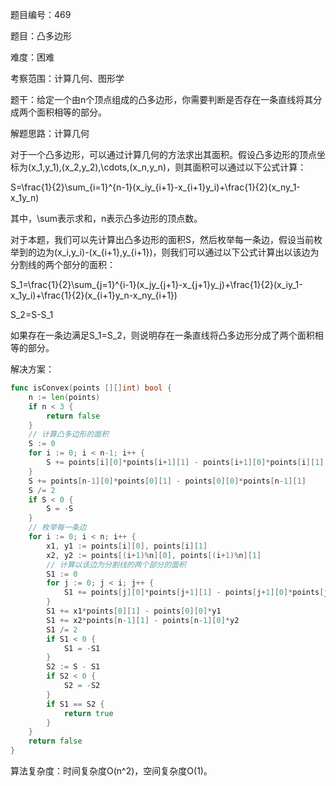 题目编号：469

题目：凸多边形

难度：困难

考察范围：计算几何、图形学

题干：给定一个由n个顶点组成的凸多边形，你需要判断是否存在一条直线将其分成两个面积相等的部分。

解题思路：计算几何

对于一个凸多边形，可以通过计算几何的方法求出其面积。假设凸多边形的顶点坐标为(x_1,y_1),(x_2,y_2),\cdots,(x_n,y_n)，则其面积可以通过以下公式计算：

S=\frac{1}{2}\sum_{i=1}^{n-1}(x_iy_{i+1}-x_{i+1}y_i)+\frac{1}{2}(x_ny_1-x_1y_n)

其中，\sum表示求和，n表示凸多边形的顶点数。

对于本题，我们可以先计算出凸多边形的面积S，然后枚举每一条边，假设当前枚举到的边为(x_i,y_i)-(x_{i+1},y_{i+1})，则我们可以通过以下公式计算出以该边为分割线的两个部分的面积：

S_1=\frac{1}{2}\sum_{j=1}^{i-1}(x_jy_{j+1}-x_{j+1}y_j)+\frac{1}{2}(x_iy_1-x_1y_i)+\frac{1}{2}(x_{i+1}y_n-x_ny_{i+1})

S_2=S-S_1

如果存在一条边满足S_1=S_2，则说明存在一条直线将凸多边形分成了两个面积相等的部分。

解决方案：

```go
func isConvex(points [][]int) bool {
    n := len(points)
    if n < 3 {
        return false
    }
    // 计算凸多边形的面积
    S := 0
    for i := 0; i < n-1; i++ {
        S += points[i][0]*points[i+1][1] - points[i+1][0]*points[i][1]
    }
    S += points[n-1][0]*points[0][1] - points[0][0]*points[n-1][1]
    S /= 2
    if S < 0 {
        S = -S
    }
    // 枚举每一条边
    for i := 0; i < n; i++ {
        x1, y1 := points[i][0], points[i][1]
        x2, y2 := points[(i+1)%n][0], points[(i+1)%n][1]
        // 计算以该边为分割线的两个部分的面积
        S1 := 0
        for j := 0; j < i; j++ {
            S1 += points[j][0]*points[j+1][1] - points[j+1][0]*points[j][1]
        }
        S1 += x1*points[0][1] - points[0][0]*y1
        S1 += x2*points[n-1][1] - points[n-1][0]*y2
        S1 /= 2
        if S1 < 0 {
            S1 = -S1
        }
        S2 := S - S1
        if S2 < 0 {
            S2 = -S2
        }
        if S1 == S2 {
            return true
        }
    }
    return false
}
```

算法复杂度：时间复杂度O(n^2)，空间复杂度O(1)。